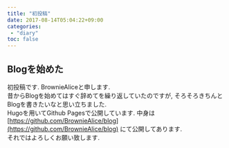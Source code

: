 ```yaml
---
title: "初投稿"
date: 2017-08-14T05:04:22+09:00
categories:
 - "diary"
toc: false
---
```


## Blogを始めた
初投稿です. BrownieAliceと申します.  
昔からBlogを始めてはすぐ辞めてを繰り返していたのですが, そろそろきちんとBlogを書きたいなと思い立ちました.  
Hugoを用いてGithub Pagesで公開しています. 中身は [https://github.com/BrownieAlice/blog](https://github.com/BrownieAlice/blog) にて公開してあります.  
それではよろしくお願い致します.  
